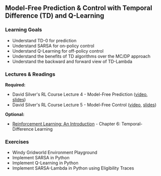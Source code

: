 ## Model-Free Prediction & Control with Temporal Difference (TD) and Q-Learning


### Learning Goals

- Understand TD-0 for prediction
- Understand SARSA for on-policy control
- Understand Q-Learning for off-policy control
- Understand the benefits of TD algorithms over the MC/DP approach
- Understand the backward and forward view of TD-Lambda


### Lectures & Readings

**Required:**

- David Silver's RL Course Lecture 4 - Model-Free Prediction ([video](https://www.youtube.com/watch?v=PnHCvfgC_ZA), [slides](http://www0.cs.ucl.ac.uk/staff/d.silver/web/Teaching_files/MC-TD.pdf))
- David Silver's RL Course Lecture 5 - Model-Free Control ([video](https://www.youtube.com/watch?v=0g4j2k_Ggc4), [slides](http://www0.cs.ucl.ac.uk/staff/d.silver/web/Teaching_files/control.pdf))

**Optional:**

- [Reinforcement Learning: An Introduction](https://www.dropbox.com/s/d6fyn4a5ag3atzk/bookdraft2016aug.pdf) - Chapter 6: Temporal-Difference Learning


### Exercises

- Windy Gridworld Environment Playground
- Implement SARSA in Python
- Implement Q-Learning in Python
- Implement SARSA-Lambda in Python using Eligibility Traces